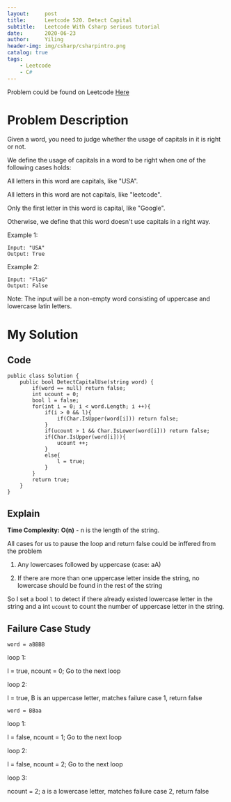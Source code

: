 ```yaml
---
layout:     post
title:      Leetcode 520. Detect Capital
subtitle:   Leetcode With Csharp serious tutorial
date:       2020-06-23
author:     Yiling
header-img: img/csharp/csharpintro.png
catalog: true
tags:
    - Leetcode
    - C#
---
```


Problem could be found on Leetcode [Here](https://leetcode.com/problems/detect-capital/)

# Problem Description

Given a word, you need to judge whether the usage of capitals in it is right or not.

We define the usage of capitals in a word to be right when one of the following cases holds:

All letters in this word are capitals, like "USA".

All letters in this word are not capitals, like "leetcode".

Only the first letter in this word is capital, like "Google".

Otherwise, we define that this word doesn't use capitals in a right way.
 

Example 1:
```
Input: "USA"
Output: True
```

Example 2:
```
Input: "FlaG"
Output: False
```

Note: The input will be a non-empty word consisting of uppercase and lowercase latin letters.

# My Solution

## Code

```
public class Solution {
    public bool DetectCapitalUse(string word) {
        if(word == null) return false;
        int ucount = 0;
        bool l = false;
        for(int i = 0; i < word.Length; i ++){
            if(i > 0 && l){
                if(Char.IsUpper(word[i])) return false;
            }
            if(ucount > 1 && Char.IsLower(word[i])) return false;
            if(Char.IsUpper(word[i])){
                ucount ++;
            }
            else{
                l = true;
            }
        }
        return true;
    }
}
```

## Explain

**Time Complexity: O(n)** - n is the length of the string.

All cases for us to pause the loop and return false could be inffered from the problem

1. Any lowercases followed by uppercase (case: aA)

2. If there are more than one uppercase letter inside the string, no lowercase should be found in the rest of the string


So I set a bool ```l``` to detect if there already existed lowercase letter in the string and a int ```ucount``` to count the number of uppercase letter in the string.


## Failure Case Study

```word = aBBBB```

loop 1:

l = true, ncount = 0; Go to the next loop

loop 2:

l = true, B is an uppercase letter, matches failure case 1, return false

```word = BBaa```

loop 1:

l = false, ncount = 1; Go to the next loop

loop 2:

l = false, ncount = 2; Go to the next loop

loop 3:

ncount = 2; a is a lowercase letter, matches failure case 2, return false